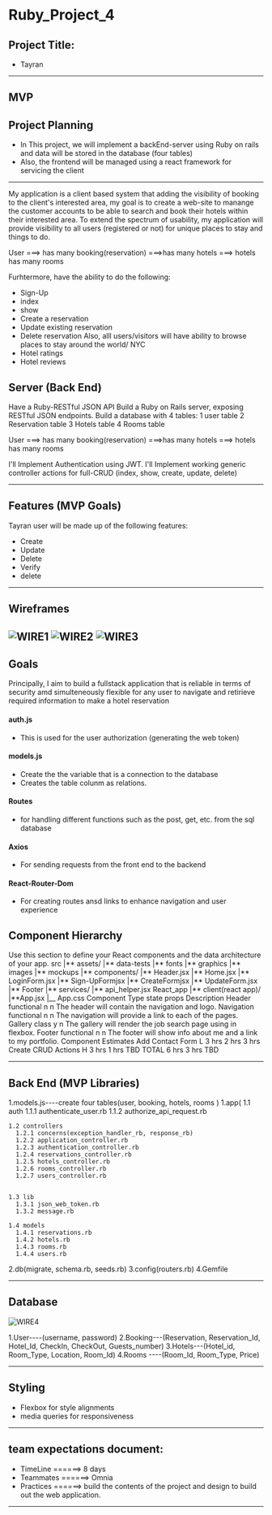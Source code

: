 # Ruby_Project_4


## Project Title:

- Tayran 

---
## MVP

## Project Planning

- In This project, we will implement a backEnd-server using Ruby on rails and data will be stored in the database (four tables)
- Also, the frontend will be managed using a react framework for servicing the client

---


My application is a client based system that adding the visibility of booking to the client's interested area, my goal is to create a web-site to manange the customer accounts to be able to search and book their hotels within their interested area.
To extend the spectrum of usability, my application will provide visibility to all users (registered or not) 
for unique places to stay and things to do. 


User ===> has many booking(reservation) ===>has many hotels ===> hotels has many rooms


Furhtermore,  have the ability to do the following:

- Sign-Up
- index
- show
- Create a reservation
- Update existing reservation
- Delete reservation
  Also, alll users/visitors will have ability to browse places to stay around the world/ NYC
- Hotel ratings
- Hotel reviews


## Server (Back End)

Have a Ruby-RESTful JSON API
Build a Ruby on Rails server, exposing RESTful JSON endpoints.
Build a database with 4 tables:
1 user table
2 Reservation table
3 Hotels table
4 Rooms table

User ===> has many booking(reservation) ===>has many hotels ===> hotels has many rooms

I'll Implement Authentication using JWT.
I'll Implement working generic controller actions for full-CRUD 
(index, show, create, update, delete) 

---

## Features (MVP Goals)

Tayran user will be made up of the following features:

- Create
- Update
- Delete
- Verify
- delete

---

## Wireframes

![WIRE1](https://i.imgur.com/YSeDpcE.jpg)
![WIRE2](https://i.imgur.com/DBrbXkS.jpg)
![WIRE3](https://i.imgur.com/Bti8bx3.jpg)
---

## Goals

Principally, I aim to build a fullstack application that is reliable in terms of security amd simulteneously flexible for any user to navigate and retirieve required information to make a hotel reservation



#### auth.js

- This is used for the user authorization (generating the web token)

#### models.js

- Create the the variable that is a connection to the database
- Creates the table colunm as relations.

#### Routes

- for handling different functions such as the post, get, etc. from the sql database

#### Axios

- For sending requests from the front end to the backend

#### React-Router-Dom

- For creating routes ansd links to enhance navigation and user experience


## Component Hierarchy

Use this section to define your React components and the data architecture of your app.
src
|** assets/
|** data-tests
|** fonts
|** graphics
|** images
|** mockups
|** components/
|** Header.jsx
|** Home.jsx
|** LoginForm.jsx
|** Sign-UpFormjsx
|** CreateFormjsx
|** UpdateForm.jsx
|** Footer
|** services/
|** api_helper.jsx
React_app
|** client(react app)/
|**App.jsx
|\_\_ App.css
Component Type state props Description
Header functional n n The header will contain the navigation and logo.
Navigation functional n n The navigation will provide a link to each of the pages.
Gallery class y n The gallery will render the job search page using in flexbox.
Footer functional n n The footer will show info about me and a link to my portfolio.
Component Estimates
Add Contact Form L 3 hrs 2 hrs 3 hrs
Create CRUD Actions H 3 hrs 1 hrs TBD
TOTAL 6 hrs 3 hrs TBD

---

## Back End (MVP Libraries)

1.models.js----create four tables(user, booking, hotels, rooms )
1.app(
    1.1 auth
      1.1.1 authenticate_user.rb
      1.1.2 authorize_api_request.rb

    1.2 controllers
      1.2.1 concerns(exception_handler_rb, response_rb)
      1.2.2 application_controller.rb
      1.2.3 authentication_controller.rb
      1.2.4 reservations_controller.rb 
      1.2.5 hotels_controller.rb 
      1.2.6 rooms_controller.rb 
      1.2.7 users_controller.rb 


    1.3 lib
      1.3.1 json_web_token.rb 
      1.3.2 message.rb 

    1.4 models
      1.4.1 reservations.rb 
      1.4.2 hotels.rb 
      1.4.3 rooms.rb 
      1.4.4 users.rb 

2.db(migrate, schema.rb, seeds.rb)
3.config(routers.rb)
4.Gemfile

---

## Database

![WIRE4](https://i.imgur.com/prNryrx.png)


1.User----(username, password)
2.Booking---(Reservation, Reservation_Id, Hotel_Id, CheckIn, CheckOut, Guests_number)
3.Hotels---(Hotel_id, Room_Type, Location, Room_Id)
4.Rooms ----(Room_Id, Room_Type, Price)

---

## Styling

- Flexbox for style alignments
- media queries for responsiveness

---

## team expectations document:

- TimeLine ======> 8 days
- Teammates ======> Omnia
- Practices ======> build the contents of the project and       design to build out the web application.

---
